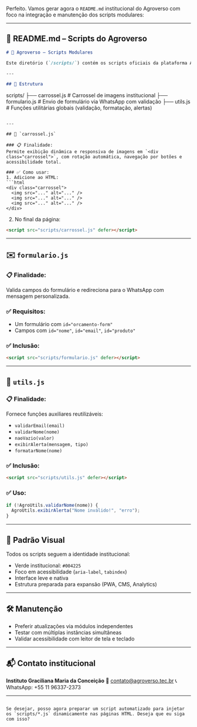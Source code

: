 Perfeito. Vamos gerar agora o `README.md` institucional do Agroverso com foco na integração e manutenção dos scripts modulares:

---

## 📘 **README.md – Scripts do Agroverso**

```markdown
# 🌱 Agroverso – Scripts Modulares

Este diretório (`/scripts/`) contém os scripts oficiais da plataforma Agroverso. Cada script foi desenvolvido com sabedoria, força e beleza, seguindo princípios de modularidade, acessibilidade, leveza e regeneração digital.

---

## 📁 Estrutura

```

scripts/
├── carrossel.js      # Carrossel de imagens institucional
├── formulario.js     # Envio de formulário via WhatsApp com validação
├── utils.js          # Funções utilitárias globais (validação, formatação, alertas)

````

---

## 🧠 `carrossel.js`

### 📋 Finalidade:
Permite exibição dinâmica e responsiva de imagens em `<div class="carrossel">`, com rotação automática, navegação por botões e acessibilidade total.

### ✅ Como usar:
1. Adicione ao HTML:
```html
<div class="carrossel">
  <img src="..." alt="..." />
  <img src="..." alt="..." />
  <img src="..." alt="..." />
</div>
````

2. No final da página:

```html
<script src="scripts/carrossel.js" defer></script>
```

---

## ✉️ `formulario.js`

### 📋 Finalidade:

Valida campos do formulário e redireciona para o WhatsApp com mensagem personalizada.

### ✅ Requisitos:

* Um formulário com `id="orcamento-form"`
* Campos com `id="nome"`, `id="email"`, `id="produto"`

### ✅ Inclusão:

```html
<script src="scripts/formulario.js" defer></script>
```

---

## 🔧 `utils.js`

### 📋 Finalidade:

Fornece funções auxiliares reutilizáveis:

* `validarEmail(email)`
* `validarNome(nome)`
* `naoVazio(valor)`
* `exibirAlerta(mensagem, tipo)`
* `formatarNome(nome)`

### ✅ Inclusão:

```html
<script src="scripts/utils.js" defer></script>
```

### ✅ Uso:

```javascript
if (!AgroUtils.validarNome(nome)) {
  AgroUtils.exibirAlerta("Nome inválido!", "erro");
}
```

---

## 📐 Padrão Visual

Todos os scripts seguem a identidade institucional:

* Verde institucional: `#004225`
* Foco em acessibilidade (`aria-label`, `tabindex`)
* Interface leve e nativa
* Estrutura preparada para expansão (PWA, CMS, Analytics)

---

## 🛠️ Manutenção

* Preferir atualizações via módulos independentes
* Testar com múltiplas instâncias simultâneas
* Validar acessibilidade com leitor de tela e teclado

---

## 📬 Contato institucional

**Instituto Graciliana Maria da Conceição**
📧 [contato@agroverso.tec.br](mailto:contato@agroverso.tec.br)
📞 WhatsApp: +55 11 96337-2373

---

```

Se desejar, posso agora preparar um script automatizado para injetar os `scripts/*.js` dinamicamente nas páginas HTML. Deseja que eu siga com isso?
```
